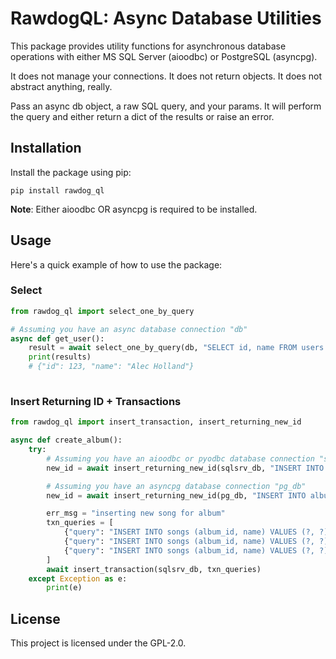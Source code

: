 # RawdogQL: Async Database Utilities

This package provides utility functions for asynchronous database operations with either MS SQL Server (aioodbc) or PostgreSQL (asyncpg). 

It does not manage your connections. It does not return objects. It does not abstract anything, really.

Pass an async db object, a raw SQL query, and your params. 
It will perform the query and either return a dict of the results or raise an error. 

## Installation

Install the package using pip:

```
pip install rawdog_ql
```

**Note**: Either aioodbc OR asyncpg is required to be installed.

## Usage

Here's a quick example of how to use the package:


### Select
```python
from rawdog_ql import select_one_by_query

# Assuming you have an async database connection "db"
async def get_user():
    result = await select_one_by_query(db, "SELECT id, name FROM users WHERE id = ?", (1,))
    print(results)
    # {"id": 123, "name": "Alec Holland"}
    
```

### Insert Returning ID + Transactions
```python
from rawdog_ql import insert_transaction, insert_returning_new_id

async def create_album():
    try:
        # Assuming you have an aioodbc or pyodbc database connection "sqlsrv_db"
        new_id = await insert_returning_new_id(sqlsrv_db, "INSERT INTO albums (name, band) VALUES (?, ?)", ("Dopesmoker", "Sleep"))

        # Assuming you have an asyncpg database connection "pg_db"
        new_id = await insert_returning_new_id(pg_db, "INSERT INTO albums (name, band) VALUES (?, ?)", ("Dopesmoker", "Sleep"), "album_id")

        err_msg = "inserting new song for album"
        txn_queries = [
            {"query": "INSERT INTO songs (album_id, name) VALUES (?, ?)", "params": (new_id, "Dopesmoker"), "msg": err_msg},
            {"query": "INSERT INTO songs (album_id, name) VALUES (?, ?)", "params": (new_id, "Holy Mountain"), "msg": err_msg},
            {"query": "INSERT INTO songs (album_id, name) VALUES (?, ?)", "params": (new_id, "Sonic Titan"), "msg": err_msg}
        ]
        await insert_transaction(sqlsrv_db, txn_queries)
    except Exception as e:
        print(e)
```

## License

This project is licensed under the GPL-2.0.